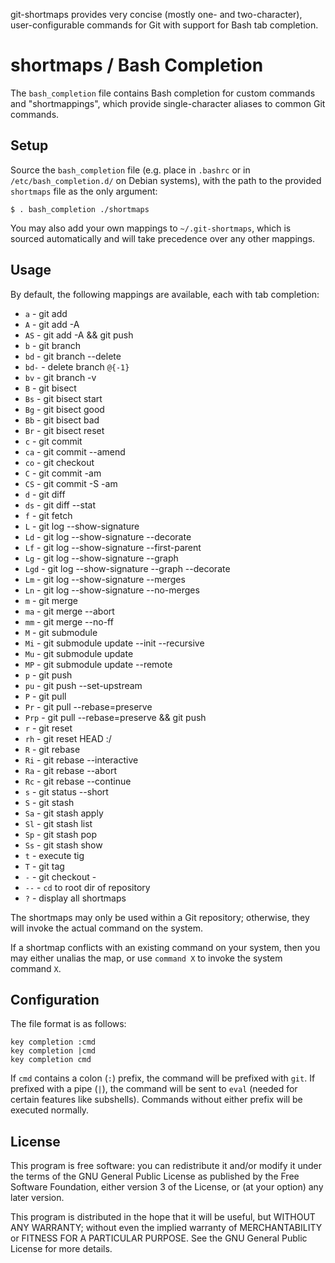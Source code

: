 git-shortmaps provides very concise (mostly one- and two-character),
user-configurable commands for Git with support for Bash tab completion.

# shortmaps / Bash Completion
The `bash_completion` file contains Bash completion for custom commands and
"shortmappings", which provide single-character aliases to common Git commands.


## Setup
Source the `bash_completion` file (e.g. place in `.bashrc` or in
`/etc/bash_completion.d/` on Debian systems), with the path to the provided
`shortmaps` file as the only argument:

```
$ . bash_completion ./shortmaps
```

You may also add your own mappings to `~/.git-shortmaps`, which is sourced
automatically and will take precedence over any other mappings.


## Usage
By default, the following mappings are available, each with tab completion:

* `a` - git add
* `A` - git add -A
* `AS` - git add -A && git push
* `b` - git branch
* `bd` - git branch --delete
* `bd-` - delete branch `@{-1}`
* `bv` - git branch -v
* `B` - git bisect
* `Bs` - git bisect start
* `Bg` - git bisect good
* `Bb` - git bisect bad
* `Br` - git bisect reset
* `c` - git commit
* `ca` - git commit --amend
* `co` - git checkout
* `C` - git commit -am
* `CS` - git commit -S -am
* `d` - git diff
* `ds` - git diff --stat
* `f` - git fetch
* `L` - git log --show-signature
* `Ld` - git log --show-signature --decorate
* `Lf` - git log --show-signature --first-parent
* `Lg` - git log --show-signature --graph
* `Lgd` - git log --show-signature --graph --decorate
* `Lm` - git log --show-signature --merges
* `Ln` - git log --show-signature --no-merges
* `m` - git merge
* `ma` - git merge --abort
* `mm` - git merge --no-ff
* `M` - git submodule
* `Mi` - git submodule update --init --recursive
* `Mu` - git submodule update
* `MP` - git submodule update --remote
* `p` - git push
* `pu` - git push --set-upstream
* `P` - git pull
* `Pr` - git pull --rebase=preserve
* `Prp` - git pull --rebase=preserve && git push
* `r` - git reset
* `rh` - git reset HEAD :/
* `R` - git rebase
* `Ri` - git rebase --interactive
* `Ra` - git rebase --abort
* `Rc` - git rebase --continue
* `s` - git status --short
* `S` - git stash
* `Sa` - git stash apply
* `Sl` - git stash list
* `Sp` - git stash pop
* `Ss` - git stash show
* `t` - execute tig
* `T` - git tag
* `-` - git checkout -
* `--` - `cd` to root dir of repository
* `?` - display all shortmaps

The shortmaps may only be used within a Git repository; otherwise, they will
invoke the actual command on the system.

If a shortmap conflicts with an existing command on your system, then you
may either unalias the map, or use `command X` to invoke the system command
`X`.


## Configuration
The file format is as follows:

```
key completion :cmd
key completion |cmd
key completion cmd
```

If `cmd` contains a colon (`:`) prefix, the command will be prefixed with
`git`. If prefixed with a pipe (`|`), the command will be sent to `eval`
(needed for certain features like subshells). Commands without either prefix
will be executed normally.


## License
This program is free software: you can redistribute it and/or modify it
under the terms of the GNU General Public License as published by the Free
Software Foundation, either version 3 of the License, or (at your option)
any later version.

This program is distributed in the hope that it will be useful, but WITHOUT
ANY WARRANTY; without even the implied warranty of MERCHANTABILITY or
FITNESS FOR A PARTICULAR PURPOSE.  See the GNU General Public License for
more details.

